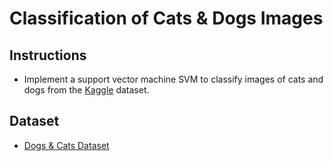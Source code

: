 # Classification of Cats & Dogs Images

## Instructions
- Implement a support vector machine SVM to classify images of cats and dogs from the [Kaggle](https://www.kaggle.com/) dataset.
  
## Dataset
- [Dogs & Cats Dataset](https://www.kaggle.com/c/dogs-vs-cats/data)
